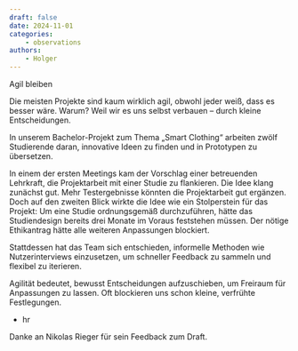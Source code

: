 ```yaml
---
draft: false
date: 2024-11-01
categories:
    - observations
authors:
    - Holger
---
```


Agil bleiben

Die meisten Projekte sind kaum wirklich agil, obwohl jeder weiß, dass es besser wäre. Warum? Weil wir es uns selbst verbauen – durch kleine Entscheidungen.

In unserem Bachelor-Projekt zum Thema „Smart Clothing“ arbeiten zwölf Studierende daran, innovative Ideen zu finden und in Prototypen zu übersetzen.

In einem der ersten Meetings kam der Vorschlag einer betreuenden Lehrkraft, die Projektarbeit mit einer Studie zu flankieren. Die Idee klang zunächst gut. Mehr Testergebnisse könnten die Projektarbeit gut ergänzen.  Doch auf den zweiten Blick wirkte die Idee wie ein Stolperstein für das Projekt: Um eine Studie ordnungsgemäß durchzuführen, hätte das Studiendesign bereits drei Monate im Voraus feststehen müssen. Der nötige Ethikantrag hätte alle weiteren Anpassungen blockiert.

Stattdessen hat das Team sich entschieden, informelle Methoden wie Nutzerinterviews einzusetzen, um schneller Feedback zu sammeln und flexibel zu iterieren.

Agilität bedeutet, bewusst Entscheidungen aufzuschieben, um Freiraum für Anpassungen zu lassen. Oft blockieren uns schon kleine, verfrühte Festlegungen.

- hr

Danke an Nikolas Rieger für sein Feedback zum Draft.